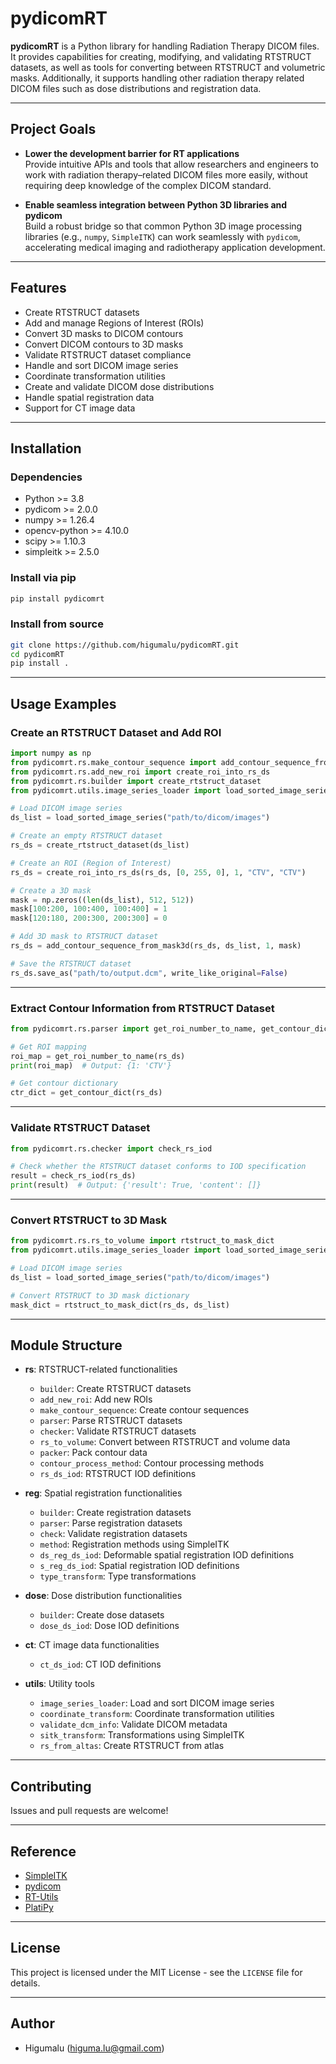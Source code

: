 # pydicomRT

**pydicomRT** is a Python library for handling Radiation Therapy DICOM files. It provides capabilities for creating, modifying, and validating RTSTRUCT datasets, as well as tools for converting between RTSTRUCT and volumetric masks. Additionally, it supports handling other radiation therapy related DICOM files such as dose distributions and registration data.

---

## Project Goals

- **Lower the development barrier for RT applications**  
  Provide intuitive APIs and tools that allow researchers and engineers to work with radiation therapy–related DICOM files more easily, without requiring deep knowledge of the complex DICOM standard.  

- **Enable seamless integration between Python 3D libraries and pydicom**  
  Build a robust bridge so that common Python 3D image processing libraries (e.g., `numpy`, `SimpleITK`) can work seamlessly with `pydicom`, accelerating medical imaging and radiotherapy application development.  

---

## Features

- Create RTSTRUCT datasets  
- Add and manage Regions of Interest (ROIs)  
- Convert 3D masks to DICOM contours  
- Convert DICOM contours to 3D masks  
- Validate RTSTRUCT dataset compliance  
- Handle and sort DICOM image series  
- Coordinate transformation utilities  
- Create and validate DICOM dose distributions  
- Handle spatial registration data  
- Support for CT image data  

---

## Installation

### Dependencies

- Python >= 3.8  
- pydicom >= 2.0.0  
- numpy >= 1.26.4  
- opencv-python >= 4.10.0  
- scipy >= 1.10.3  
- simpleitk >= 2.5.0  

### Install via pip

```bash
pip install pydicomrt
```

### Install from source

```bash
git clone https://github.com/higumalu/pydicomRT.git
cd pydicomRT
pip install .
```

---

## Usage Examples

### Create an RTSTRUCT Dataset and Add ROI

```python
import numpy as np
from pydicomrt.rs.make_contour_sequence import add_contour_sequence_from_mask3d
from pydicomrt.rs.add_new_roi import create_roi_into_rs_ds
from pydicomrt.rs.builder import create_rtstruct_dataset
from pydicomrt.utils.image_series_loader import load_sorted_image_series

# Load DICOM image series
ds_list = load_sorted_image_series("path/to/dicom/images")

# Create an empty RTSTRUCT dataset
rs_ds = create_rtstruct_dataset(ds_list)

# Create an ROI (Region of Interest)
rs_ds = create_roi_into_rs_ds(rs_ds, [0, 255, 0], 1, "CTV", "CTV")

# Create a 3D mask
mask = np.zeros((len(ds_list), 512, 512))
mask[100:200, 100:400, 100:400] = 1
mask[120:180, 200:300, 200:300] = 0

# Add 3D mask to RTSTRUCT dataset
rs_ds = add_contour_sequence_from_mask3d(rs_ds, ds_list, 1, mask)

# Save the RTSTRUCT dataset
rs_ds.save_as("path/to/output.dcm", write_like_original=False)
```

---

### Extract Contour Information from RTSTRUCT Dataset

```python
from pydicomrt.rs.parser import get_roi_number_to_name, get_contour_dict

# Get ROI mapping
roi_map = get_roi_number_to_name(rs_ds)
print(roi_map)  # Output: {1: 'CTV'}

# Get contour dictionary
ctr_dict = get_contour_dict(rs_ds)
```

---

### Validate RTSTRUCT Dataset

```python
from pydicomrt.rs.checker import check_rs_iod

# Check whether the RTSTRUCT dataset conforms to IOD specification
result = check_rs_iod(rs_ds)
print(result)  # Output: {'result': True, 'content': []}
```

---

### Convert RTSTRUCT to 3D Mask

```python
from pydicomrt.rs.rs_to_volume import rtstruct_to_mask_dict
from pydicomrt.utils.image_series_loader import load_sorted_image_series

# Load DICOM image series
ds_list = load_sorted_image_series("path/to/dicom/images")

# Convert RTSTRUCT to 3D mask dictionary
mask_dict = rtstruct_to_mask_dict(rs_ds, ds_list)
```

---

## Module Structure

- **rs**: RTSTRUCT-related functionalities  
  - `builder`: Create RTSTRUCT datasets  
  - `add_new_roi`: Add new ROIs  
  - `make_contour_sequence`: Create contour sequences  
  - `parser`: Parse RTSTRUCT datasets  
  - `checker`: Validate RTSTRUCT datasets  
  - `rs_to_volume`: Convert between RTSTRUCT and volume data  
  - `packer`: Pack contour data  
  - `contour_process_method`: Contour processing methods  
  - `rs_ds_iod`: RTSTRUCT IOD definitions  

- **reg**: Spatial registration functionalities  
  - `builder`: Create registration datasets  
  - `parser`: Parse registration datasets  
  - `check`: Validate registration datasets  
  - `method`: Registration methods using SimpleITK  
  - `ds_reg_ds_iod`: Deformable spatial registration IOD definitions  
  - `s_reg_ds_iod`: Spatial registration IOD definitions  
  - `type_transform`: Type transformations  

- **dose**: Dose distribution functionalities  
  - `builder`: Create dose datasets  
  - `dose_ds_iod`: Dose IOD definitions  

- **ct**: CT image data functionalities  
  - `ct_ds_iod`: CT IOD definitions  

- **utils**: Utility tools  
  - `image_series_loader`: Load and sort DICOM image series  
  - `coordinate_transform`: Coordinate transformation utilities  
  - `validate_dcm_info`: Validate DICOM metadata  
  - `sitk_transform`: Transformations using SimpleITK  
  - `rs_from_altas`: Create RTSTRUCT from atlas  

---

## Contributing

Issues and pull requests are welcome!

---

## Reference

- [SimpleITK](https://simpleitk.org/)
- [pydicom](https://pydicom.github.io/)
- [RT-Utils](https://github.com/qurit/rt-utils)
- [PlatiPy](https://github.com/pyplati/platipy)

---

## License

This project is licensed under the MIT License - see the `LICENSE` file for details.

---

## Author

- Higumalu (higuma.lu@gmail.com)
